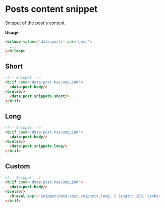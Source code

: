 <!--
@@@title:Posts content snippet@@@
@@@section:Snippets@@@
-->

# Posts content snippet

Snippet of the post's content.

**Usage**

```html
<b:loop values='data:posts' var='post'>
  ...
</b:loop>
```


## Short

```html
<!-- Snippet -->
<b:if cond='data:post.hasJumpLink'>
  <data:post.body/>
<b:else/>
  <data:post.snippets.short/>
</b:if>
```


## Long

```html
<!-- Snippet -->
<b:if cond='data:post.hasJumpLink'>
  <data:post.body/>
<b:else/>
  <data:post.snippets.long/>
</b:if>
```


## Custom

```html
<!-- Snippet -->
<b:if cond='data:post.hasJumpLink'>
  <data:post.body/>
<b:else/>
  <b:eval expr='snippet(data:post.snippets.long, { length: 150, links: false, linebreaks: false, ellipsis: true })'/>
</b:if>
```
